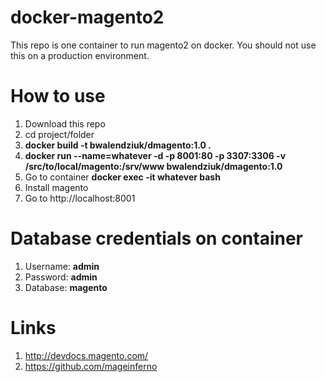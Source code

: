 # docker-magento2
This repo is one container to run magento2 on docker. You should not use this on a production environment.

# How to use
1. Download this repo
2. cd project/folder
3. **docker build -t bwalendziuk/dmagento:1.0 .**
4. **docker run --name=whatever -d -p 8001:80 -p 3307:3306 -v /src/to/local/magento:/srv/www bwalendziuk/dmagento:1.0**
5. Go to container **docker exec -it whatever bash**
6. Install magento
7. Go to http://localhost:8001

# Database credentials on container
1. Username: **admin**
2. Password: **admin**
3. Database: **magento**

# Links
1. http://devdocs.magento.com/
2. https://github.com/mageinferno
